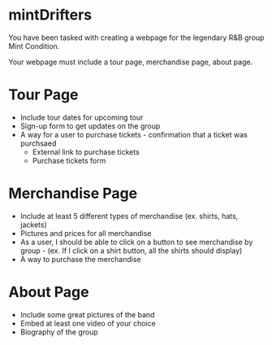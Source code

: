 # mintDrifters
 
You have been tasked with creating a webpage for the legendary R&B group Mint Condition. 

Your webpage must include a tour page, merchandise page, about page.

# Tour Page

* Include tour dates for upcoming tour
* Sign-up form to get updates on the group
* A way for a user to purchase tickets - confirmation that a ticket was purchsaed
  * External link to purchase tickets
  * Purchase tickets form 

# Merchandise Page

* Include at least 5 different types of merchandise (ex. shirts, hats, jackets)
* Pictures and prices for all merchandise
* As a user, I should be able to click on a button to see merchandise by group - (ex. If I click on a shirt button, all the shirts should display)
* A way to purchase the merchandise

# About Page

* Include some great pictures of the band
* Embed at least one video of your choice
* Biography of the group 
